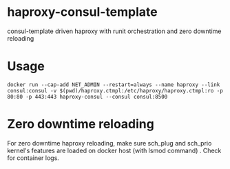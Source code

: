haproxy-consul-template
===


consul-template driven haproxy with runit orchestration and zero downtime reloading


Usage
===


	docker run --cap-add NET_ADMIN --restart=always --name haproxy --link consul:consul -v $(pwd)/haproxy.ctmpl:/etc/haproxy/haproxy.ctmpl:ro -p 80:80 -p 443:443 haproxy-consul --consul consul:8500
	
Zero downtime reloading
===

For zero downtime haproxy reloading, make sure sch_plug and sch_prio kernel's features are loaded on docker host (with lsmod command) . Check for container logs.
